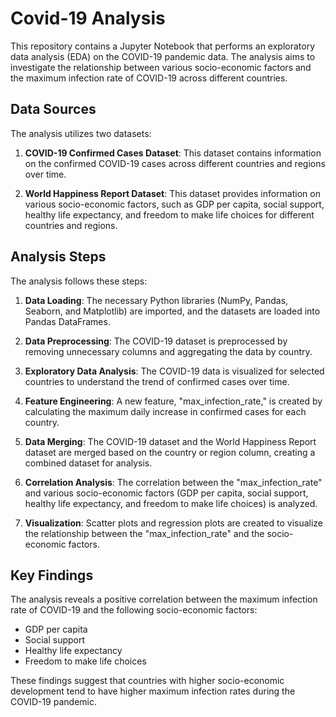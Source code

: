 # Covid-19 Analysis

This repository contains a Jupyter Notebook that performs an exploratory data analysis (EDA) on the COVID-19 pandemic data. The analysis aims to investigate the relationship between various socio-economic factors and the maximum infection rate of COVID-19 across different countries.

## Data Sources

The analysis utilizes two datasets:

1. **COVID-19 Confirmed Cases Dataset**: This dataset contains information on the confirmed COVID-19 cases across different countries and regions over time.

2. **World Happiness Report Dataset**: This dataset provides information on various socio-economic factors, such as GDP per capita, social support, healthy life expectancy, and freedom to make life choices for different countries and regions.

## Analysis Steps

The analysis follows these steps:

1. **Data Loading**: The necessary Python libraries (NumPy, Pandas, Seaborn, and Matplotlib) are imported, and the datasets are loaded into Pandas DataFrames.

2. **Data Preprocessing**: The COVID-19 dataset is preprocessed by removing unnecessary columns and aggregating the data by country.

3. **Exploratory Data Analysis**: The COVID-19 data is visualized for selected countries to understand the trend of confirmed cases over time.

4. **Feature Engineering**: A new feature, "max_infection_rate," is created by calculating the maximum daily increase in confirmed cases for each country.

5. **Data Merging**: The COVID-19 dataset and the World Happiness Report dataset are merged based on the country or region column, creating a combined dataset for analysis.

6. **Correlation Analysis**: The correlation between the "max_infection_rate" and various socio-economic factors (GDP per capita, social support, healthy life expectancy, and freedom to make life choices) is analyzed.

7. **Visualization**: Scatter plots and regression plots are created to visualize the relationship between the "max_infection_rate" and the socio-economic factors.

## Key Findings

The analysis reveals a positive correlation between the maximum infection rate of COVID-19 and the following socio-economic factors:

- GDP per capita
- Social support
- Healthy life expectancy
- Freedom to make life choices

These findings suggest that countries with higher socio-economic development tend to have higher maximum infection rates during the COVID-19 pandemic.

